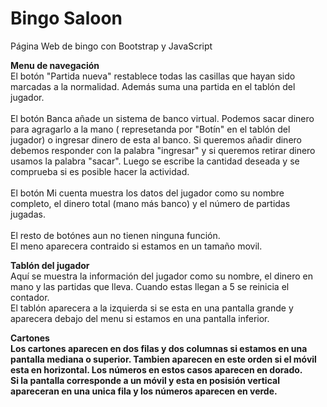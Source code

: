 # Bingo Saloon
Página Web de bingo con Bootstrap y JavaScript

<b>Menu de navegación</b> <br>
El botón "Partida nueva" restablece todas las casillas que hayan sido marcadas a la normalidad. Además suma una partida en el tablón del jugador.<br><br>
El botón Banca añade un sistema de banco virtual. Podemos sacar dinero para agragarlo a la mano ( represetanda por "Botín" en el tablón del jugador) o ingresar dinero de esta al banco. Si queremos añadir dinero debemos responder con la palabra "ingresar" y si queremos retirar dinero usamos la palabra "sacar". Luego se escribe la cantidad deseada y se comprueba si es posible hacer la actividad.<br><br>
El botón Mi cuenta muestra los datos del jugador como su nombre completo, el dinero total (mano más banco) y el número de partidas jugadas.<br><br>
El resto de botónes aun no tienen ninguna función.<br>
El meno aparecera contraido si estamos en un tamaño movil.<br>

<b>Tablón del jugador</b> <br>
Aquí se muestra la información del jugador como su nombre, el dinero en mano y las partidas que lleva. Cuando estas llegan a 5 se reinicia el contador.<br>
El tablón aparecera a la izquierda si se esta en una pantalla grande y aparecera debajo del menu si estamos en una pantalla inferior.
<br>

<b>Cartones<b><br>
Los cartones aparecen en dos filas y dos columnas si estamos en una pantalla mediana o superior. Tambien aparecen en este orden si el móvil esta en horizontal. Los números en estos casos aparecen en dorado.<br>
Si la pantalla corresponde a un móvil y esta en posisión vertical apareceran en una unica fila y los números aparecen en verde.
